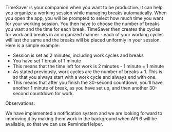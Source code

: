 TimeSaver is your companion when you want to be productive. It can help you organize a working session while managing breaks automatically. 
When you open the app, you will be prompted to select how much time you want for your working session. You then have to choose the number of breaks you want and the time for each break. TimeSaver then creates the cycles for work and breaks in an organized manner - each of your working cycles will last the same and the breaks will be placed uniformly in your session.
Here is a simple example:
- Session is set as 2 minutes, including work cycles and breaks
- You have set 1 break of 1 minute
- This means that the time left for work is 2 minutes - 1 minute = 1 minute
- As stated previously, work cycles are the number of breaks + 1. This is so that you always start with a work cycle and always end with one.
- This means that after you finish the 30-second countdown, you'll have another 1 minute of break, as you have set up, and then another 30-second countdown for work.
 
Observations:

We have implemented a notification system and we are looking forward to improving it by making them work in the background when API 6 will be available, so that we can use ReminderHelper.
